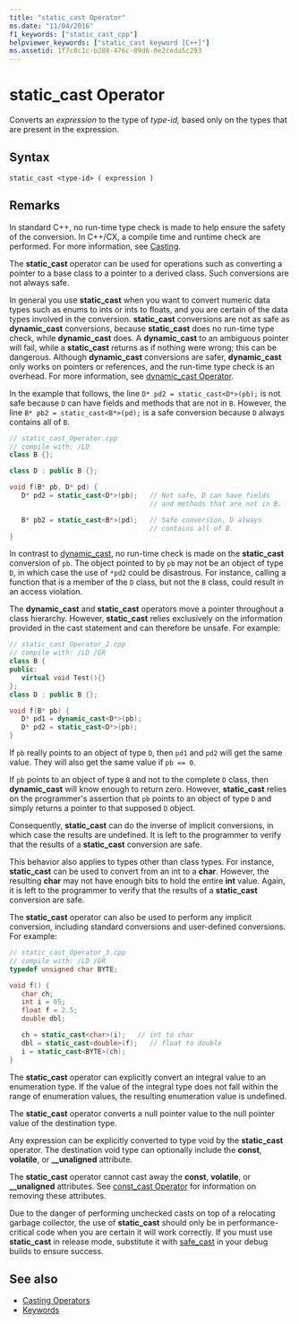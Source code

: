 ```yaml
---
title: "static_cast Operator"
ms.date: "11/04/2016"
f1_keywords: ["static_cast_cpp"]
helpviewer_keywords: ["static_cast keyword [C++]"]
ms.assetid: 1f7c0c1c-b288-476c-89d6-0e2ceda5c293
---
```

# static_cast Operator

Converts an *expression* to the type of *type-id,* based only on the types that are present in the expression.

## Syntax

```
static_cast <type-id> ( expression )
```

## Remarks

In standard C++, no run-time type check is made to help ensure the safety of the conversion. In C++/CX, a compile time and runtime check are performed. For more information, see [Casting](casting.md).

The **static_cast** operator can be used for operations such as converting a pointer to a base class to a pointer to a derived class. Such conversions are not always safe.

In general you use **static_cast** when you want to convert numeric data types such as enums to ints or ints to floats, and you are certain of the data types involved in the conversion. **static_cast** conversions are not as safe as **dynamic_cast** conversions, because **static_cast** does no run-time type check, while **dynamic_cast** does. A **dynamic_cast** to an ambiguous pointer will fail, while a **static_cast** returns as if nothing were wrong; this can be dangerous. Although **dynamic_cast** conversions are safer, **dynamic_cast** only works on pointers or references, and the run-time type check is an overhead. For more information, see [dynamic_cast Operator](../cpp/dynamic-cast-operator.md).

In the example that follows, the line `D* pd2 = static_cast<D*>(pb);` is not safe because `D` can have fields and methods that are not in `B`. However, the line `B* pb2 = static_cast<B*>(pd);` is a safe conversion because `D` always contains all of `B`.

```cpp
// static_cast_Operator.cpp
// compile with: /LD
class B {};

class D : public B {};

void f(B* pb, D* pd) {
   D* pd2 = static_cast<D*>(pb);   // Not safe, D can have fields
                                   // and methods that are not in B.

   B* pb2 = static_cast<B*>(pd);   // Safe conversion, D always
                                   // contains all of B.
}
```

In contrast to [dynamic_cast](../cpp/dynamic-cast-operator.md), no run-time check is made on the **static_cast** conversion of `pb`. The object pointed to by `pb` may not be an object of type `D`, in which case the use of `*pd2` could be disastrous. For instance, calling a function that is a member of the `D` class, but not the `B` class, could result in an access violation.

The **dynamic_cast** and **static_cast** operators move a pointer throughout a class hierarchy. However, **static_cast** relies exclusively on the information provided in the cast statement and can therefore be unsafe. For example:

```cpp
// static_cast_Operator_2.cpp
// compile with: /LD /GR
class B {
public:
   virtual void Test(){}
};
class D : public B {};

void f(B* pb) {
   D* pd1 = dynamic_cast<D*>(pb);
   D* pd2 = static_cast<D*>(pb);
}
```

If `pb` really points to an object of type `D`, then `pd1` and `pd2` will get the same value. They will also get the same value if `pb == 0`.

If `pb` points to an object of type `B` and not to the complete `D` class, then **dynamic_cast** will know enough to return zero. However, **static_cast** relies on the programmer's assertion that `pb` points to an object of type `D` and simply returns a pointer to that supposed `D` object.

Consequently, **static_cast** can do the inverse of implicit conversions, in which case the results are undefined. It is left to the programmer to verify that the results of a **static_cast** conversion are safe.

This behavior also applies to types other than class types. For instance, **static_cast** can be used to convert from an int to a **char**. However, the resulting **char** may not have enough bits to hold the entire **int** value. Again, it is left to the programmer to verify that the results of a **static_cast** conversion are safe.

The **static_cast** operator can also be used to perform any implicit conversion, including standard conversions and user-defined conversions. For example:

```cpp
// static_cast_Operator_3.cpp
// compile with: /LD /GR
typedef unsigned char BYTE;

void f() {
   char ch;
   int i = 65;
   float f = 2.5;
   double dbl;

   ch = static_cast<char>(i);   // int to char
   dbl = static_cast<double>(f);   // float to double
   i = static_cast<BYTE>(ch);
}
```

The **static_cast** operator can explicitly convert an integral value to an enumeration type. If the value of the integral type does not fall within the range of enumeration values, the resulting enumeration value is undefined.

The **static_cast** operator converts a null pointer value to the null pointer value of the destination type.

Any expression can be explicitly converted to type void by the **static_cast** operator. The destination void type can optionally include the **const**, **volatile**, or **__unaligned** attribute.

The **static_cast** operator cannot cast away the **const**, **volatile**, or **__unaligned** attributes. See [const_cast Operator](../cpp/const-cast-operator.md) for information on removing these attributes.

Due to the danger of performing unchecked casts on top of a relocating garbage collector, the use of **static_cast** should only be in performance-critical code when you are certain it will work correctly. If you must use **static_cast** in release mode, substitute it with [safe_cast](../windows/safe-cast-cpp-component-extensions.md) in your debug builds to ensure success.

## See also

- [Casting Operators](../cpp/casting-operators.md)
- [Keywords](../cpp/keywords-cpp.md)
